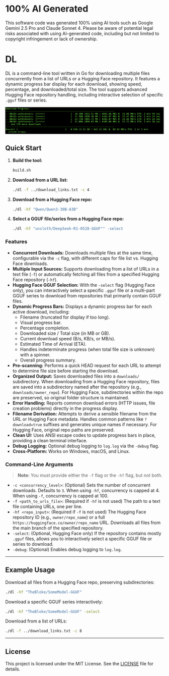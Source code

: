 # 100% AI Generated

This software code was generated 100% using AI tools such as Google Gemini 2.5 Pro and Claude Sonnet 4.
Please be aware of potential legal risks associated with using AI-generated code, including but not limited to copyright infringement or lack of ownership.


# DL

DL is a command-line tool written in Go for downloading multiple files concurrently from a list of URLs or a Hugging Face repository. It features a dynamic progress bar display for each download, showing speed, percentage, and downloaded/total size. The tool supports advanced Hugging Face repository handling, including interactive selection of specific `.gguf` files or series.

![Screenshot of DL tool](image.png)

## Quick Start

1. **Build the tool:**
    ```bash
    build.sh
    ```
2. **Download from a URL list:**
    ```bash
    ./dl -f ../download_links.txt -c 4
    ```
3. **Download from a Hugging Face repo:**
    ```bash
    ./dl -hf "Qwen/Qwen3-30B-A3B"
    ```
4. **Select a GGUF file/series from a Hugging Face repo:**
    ```bash
    ./dl -hf "unsloth/DeepSeek-R1-0528-GGUF"" -select
    ```

### Features

*   **Concurrent Downloads:** Downloads multiple files at the same time, configurable via the `-c` flag, with different caps for file list vs. Hugging Face downloads.
*   **Multiple Input Sources:** Supports downloading from a list of URLs in a text file (`-f`) or automatically fetching all files from a specified Hugging Face repository (`-hf`).
*   **Hugging Face GGUF Selection:** With the `-select` flag (Hugging Face only), you can interactively select a specific `.gguf` file or a multi-part GGUF series to download from repositories that primarily contain GGUF files.
*   **Dynamic Progress Bars:** Displays a dynamic progress bar for each active download, including:
    *   Filename (truncated for display if too long).
    *   Visual progress bar.
    *   Percentage completion.
    *   Downloaded size / Total size (in MB or GB).
    *   Current download speed (B/s, KB/s, or MB/s).
    *   Estimated Time of Arrival (ETA).
    *   Handles indeterminate progress (when total file size is unknown) with a spinner.
    *   Overall progress summary.
*   **Pre-scanning:** Performs a quick HEAD request for each URL to attempt to determine file size before starting the download.
*   **Organized Output:** Saves downloaded files into a `downloads/` subdirectory. When downloading from a Hugging Face repository, files are saved into a subdirectory named after the repository (e.g., `downloads/owner_repo`). For Hugging Face, subdirectories within the repo are preserved, so original folder structure is maintained.
*   **Error Handling:** Reports common download errors (HTTP issues, file creation problems) directly in the progress display.
*   **Filename Derivation:** Attempts to derive a sensible filename from the URL or Hugging Face metadata. Handles common patterns like `?download=true` suffixes and generates unique names if necessary. For Hugging Face, original repo paths are preserved.
*   **Clean UI:** Uses ANSI escape codes to update progress bars in place, providing a clean terminal interface.
*   **Debug Logging:** Optional debug logging to `log.log` via the `-debug` flag.
*   **Cross-Platform:** Works on Windows, macOS, and Linux.


### Command-Line Arguments

> **Note:** You must provide either the `-f` flag or the `-hf` flag, but not both.

*   `-c <concurrency_level>`: (Optional) Sets the number of concurrent downloads. Defaults to `3`. When using `-hf`, concurrency is capped at 4. When using `-f`, concurrency is capped at 100.
*   `-f <path_to_urls_file>`: (Required if `-hf` is not used) The path to a text file containing URLs, one per line.
*   `-hf <repo_input>`: (Required if `-f` is not used) The Hugging Face repository ID (e.g., `owner/repo_name`) or a full `https://huggingface.co/owner/repo_name` URL. Downloads all files from the main branch of the specified repository.
*   `-select`: (Optional, Hugging Face only) If the repository contains mostly `.gguf` files, allows you to interactively select a specific GGUF file or series to download.
*   `-debug`: (Optional) Enables debug logging to `log.log`.

---

## Example Usage

Download all files from a Hugging Face repo, preserving subdirectories:

```bash
./dl -hf "TheBloke/SomeModel-GGUF"
```

Download a specific GGUF series interactively:

```bash
./dl -hf "TheBloke/SomeModel-GGUF" -select
```

Download from a list of URLs:

```bash
./dl -f ../download_links.txt -c 8
```

---

## License

This project is licensed under the MIT License. See the [LICENSE](LICENSE) file for details.